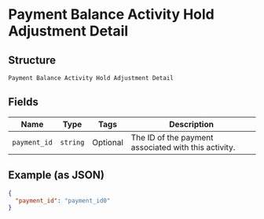 
# Payment Balance Activity Hold Adjustment Detail

## Structure

`Payment Balance Activity Hold Adjustment Detail`

## Fields

| Name | Type | Tags | Description |
|  --- | --- | --- | --- |
| `payment_id` | `string` | Optional | The ID of the payment associated with this activity. |

## Example (as JSON)

```json
{
  "payment_id": "payment_id0"
}
```

